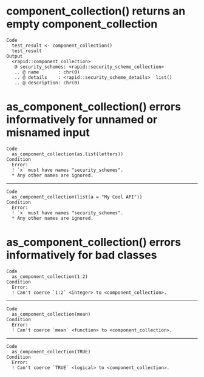 # component_collection() returns an empty component_collection

    Code
      test_result <- component_collection()
      test_result
    Output
      <rapid::component_collection>
       @ security_schemes: <rapid::security_scheme_collection>
       .. @ name       : chr(0) 
       .. @ details    : <rapid::security_scheme_details>  list()
       .. @ description: chr(0) 

# as_component_collection() errors informatively for unnamed or misnamed input

    Code
      as_component_collection(as.list(letters))
    Condition
      Error:
      ! `x` must have names "security_schemes".
      * Any other names are ignored.

---

    Code
      as_component_collection(list(a = "My Cool API"))
    Condition
      Error:
      ! `x` must have names "security_schemes".
      * Any other names are ignored.

# as_component_collection() errors informatively for bad classes

    Code
      as_component_collection(1:2)
    Condition
      Error:
      ! Can't coerce `1:2` <integer> to <component_collection>.

---

    Code
      as_component_collection(mean)
    Condition
      Error:
      ! Can't coerce `mean` <function> to <component_collection>.

---

    Code
      as_component_collection(TRUE)
    Condition
      Error:
      ! Can't coerce `TRUE` <logical> to <component_collection>.

